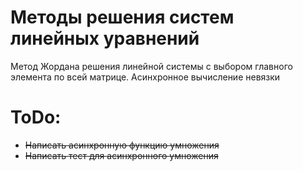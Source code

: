 # Методы решения систем линейных уравнений
Метод Жордана решения линейной системы с выбором главного элемента по всей матрице.
Асинхронное вычисление невязки
# ToDo:
- ~~Написать асинхронную функцию умножения~~
- ~~Написать тест для асинхронного умножения~~